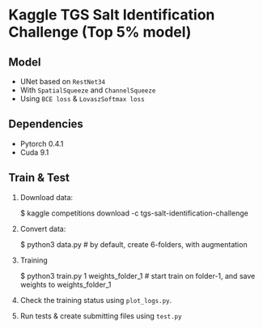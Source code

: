 # Kaggle TGS Salt Identification Challenge (Top 5% model)

## Model

- UNet based on `RestNet34`
- With `SpatialSqueeze` and `ChannelSqueeze` 
- Using `BCE loss` & `LovaszSoftmax loss`

## Dependencies

- Pytorch 0.4.1
- Cuda 9.1

## Train & Test

1. Download data:

    $ kaggle competitions download -c tgs-salt-identification-challenge
   
2. Convert data:

    $ python3 data.py # by default, create 6-folders, with augmentation
   
3. Training

    $ python3 train.py 1  weights_folder_1  # start train on folder-1, and save weights to weights_folder_1
    
4. Check the training status using `plot_logs.py`.

5. Run tests & create submitting files using `test.py`

